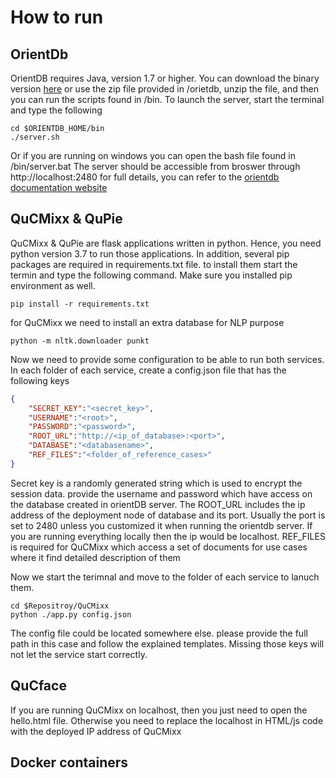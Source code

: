 # How to run 

## OrientDb
OrientDB requires Java, version 1.7 or higher. You can download the binary version [here](https://orientdb.org/download) or use the zip file provided in /orietdb, unzip the file, and then you can run the scripts found in /bin.
To launch the server, start the terminal and type the following

```console
cd $ORIENTDB_HOME/bin
./server.sh
```

Or if you are running on windows you can open the bash file found in /bin/server.bat
The server should be accessible from broswer through http://localhost:2480
for full details, you can refer to the [orientdb documentation website](https://orientdb.com/docs/2.2.x/Tutorial-Installation.html)

## QuCMixx & QuPie
QuCMixx & QuPie are flask applications written in python. Hence, you need python version 3.7 to run those applications. In addition, several pip packages are required in requirements.txt file. to install them start the termin and type the following command. Make sure you installed pip environment as well.

```console
pip install -r requirements.txt
```

for QuCMixx we need to install an extra database for NLP purpose

```console
python -m nltk.downloader punkt
```

Now we need to provide some configuration to be able to run both services. In each folder of each service, create a config.json file
that has the following keys

```json
{
    "SECRET_KEY":"<secret_key>",
    "USERNAME":"<root>",
    "PASSWORD":"<password>",
    "ROOT_URL":"http://<ip_of_database>:<port>",
    "DATABASE":"<databasename>",
    "REF_FILES":"<folder_of_reference_cases>"
}
```

Secret key is a randomly generated string which is used to encrypt the session data. provide the username and password which have access on the database created in orientDB server. The ROOT_URL includes the ip address of the deployment node of database and its port. Usually the port is set to 2480 unless you customized it when running the orientdb server. If you are running everything locally then the ip would be localhost. REF_FILES is required for QuCMixx which access a set of documents for use cases where it find detailed description of them

Now we start the terimnal and move to the folder of each service to lanuch them.

```console
cd $Repositroy/QuCMixx
python ./app.py config.json
```
The config file could be located somewhere else. please provide the full path in this case and follow the explained templates. Missing those keys will not let the service start correctly.

## QuCface
If you are running QuCMixx on localhost, then you just need to open the hello.html file. Otherwise you need to replace the localhost in HTML/js code with the deployed IP address of QuCMixx

## Docker containers
